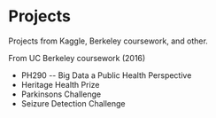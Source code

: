 # Projects
Projects from Kaggle, Berkeley coursework, and other.

From UC Berkeley coursework (2016)
- PH290 -- Big Data a Public Health Perspective
 - Heritage Health Prize
 - Parkinsons Challenge
 - Seizure Detection Challenge
